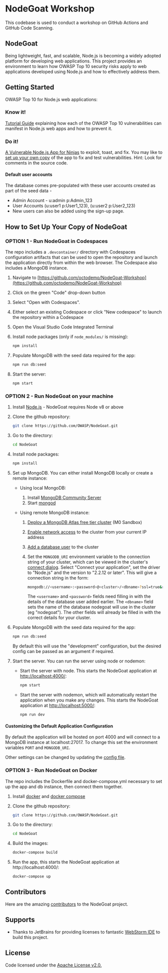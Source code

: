 # NodeGoat Workshop

This codebase is used to conduct a workshop on GitHub Actions and GitHub Code Scanning.

## NodeGoat

Being lightweight, fast, and scalable, Node.js is becoming a widely adopted platform for developing web applications. This project provides an environment to learn how OWASP Top 10 security risks apply to web applications developed using Node.js and how to effectively address them.

## Getting Started

OWASP Top 10 for Node.js web applications:

### Know it!

[Tutorial Guide](http://nodegoat.herokuapp.com/tutorial) explaining how each of the OWASP Top 10 vulnerabilities can manifest in Node.js web apps and how to prevent it.

### Do it!

[A Vulnerable Node.js App for Ninjas](http://nodegoat.herokuapp.com/) to exploit, toast, and fix. You may like to [set up your own copy](#how-to-set-up-your-copy-of-nodegoat) of the app to fix and test vulnerabilities. Hint: Look for comments in the source code.

#### Default user accounts

The database comes pre-populated with these user accounts created as part of the seed data -

- Admin Account - u:admin p:Admin_123
- User Accounts (u:user1 p:User1_123), (u:user2 p:User2_123)
- New users can also be added using the sign-up page.

## How to Set Up Your Copy of NodeGoat

### OPTION 1 - Run NodeGoat in Codespaces

The repo includes a `.devcontainer/` directory with Codespaces configuration artifacts that can be used to open the repository and launch the application directly from within the web browser. The Codespace also includes a MongoDB instance.

1. Navigate to [https://github.com/octodemo/NodeGoat-Workshop](https://github.com/octodemo/NodeGoat-Workshop)

2. Click on the green "Code" drop-down button

3. Select "Open with Codespaces".

4. Either select an existing Codespace or click "New codespace" to launch the repository within a Codespace

5. Open the Visual Studio Code Integrated Terminal

6. Install node packages (only if `node_modules/` is missing):

   ```sh
   npm install
   ```

7. Populate MongoDB with the seed data required for the app:

   ```sh
   npm run db:seed
   ```

8. Start the server:

   ```sh
   npm start
   ```

### OPTION 2 - Run NodeGoat on your machine

1. Install [Node.js](http://nodejs.org/) - NodeGoat requires Node v8 or above

2. Clone the github repository:

   ```sh
   git clone https://github.com/OWASP/NodeGoat.git
   ```

3. Go to the directory:

   ```sh
   cd NodeGoat
   ```

4. Install node packages:

   ```sh
   npm install
   ```

5. Set up MongoDB. You can either install MongoDB locally or create a remote instance:

   - Using local MongoDB:

     1. Install [MongoDB Community Server](https://docs.mongodb.com/manual/administration/install-community/)
     2. Start [mongod](http://docs.mongodb.org/manual/reference/program/mongod/#bin.mongod)

   - Using remote MongoDB instance:

     1. [Deploy a MongoDB Atlas free tier cluster](https://docs.atlas.mongodb.com/tutorial/deploy-free-tier-cluster/) (M0 Sandbox)
     2. [Enable network access](https://docs.atlas.mongodb.com/security/add-ip-address-to-list/) to the cluster from your current IP address
     3. [Add a database user](https://docs.atlas.mongodb.com/tutorial/create-mongodb-user-for-cluster/) to the cluster
     4. Set the `MONGODB_URI` environment variable to the connection string of your cluster, which can be viewed in the cluster's
        [connect dialog](https://docs.atlas.mongodb.com/tutorial/connect-to-your-cluster/#connect-to-your-atlas-cluster). Select "Connect your application",
        set the driver to "Node.js" and the version to "2.2.12 or later". This will give a connection string in the form:

        ```sh
        mongodb://<username>:<password>@<cluster>/<dbname>?ssl=true&replicaSet=<rsname>&authSource=admin&retryWrites=true&w=majority
        ```

        The `<username>` and `<password>` fields need filling in with the details of the database user added earlier. The `<dbname>` field sets the name of the
        database nodegoat will use in the cluster (eg "nodegoat"). The other fields will already be filled in with the correct details for your cluster.

6. Populate MongoDB with the seed data required for the app:

   ```sh
   npm run db:seed
   ```

   By default this will use the "development" configuration, but the desired config can be passed as an argument if required.

7. Start the server. You can run the server using node or nodemon:

   - Start the server with node. This starts the NodeGoat application at [http://localhost:4000/](http://localhost:4000/):

     ```sh
     npm start
     ```

   - Start the server with nodemon, which will automatically restart the application when you make any changes. This starts the NodeGoat application at [http://localhost:5000/](http://localhost:5000/):

     ```sh
     npm run dev
     ```

#### Customizing the Default Application Configuration

By default the application will be hosted on port 4000 and will connect to a MongoDB instance at localhost:27017. To change this set the environment variables `PORT` and `MONGODB_URI`.

Other settings can be changed by updating the [config file](https://github.com/OWASP/NodeGoat/blob/master/config/env/all.js).

### OPTION 3 - Run NodeGoat on Docker

The repo includes the Dockerfile and docker-compose.yml necessary to set up the app and db instance, then connect them together.

1. Install [docker](https://docs.docker.com/installation/) and [docker compose](https://docs.docker.com/compose/install/)

2. Clone the github repository:

   ```sh
   git clone https://github.com/OWASP/NodeGoat.git
   ```

3. Go to the directory:

   ```sh
   cd NodeGoat
   ```

4. Build the images:

   ```sh
   docker-compose build
   ```

5. Run the app, this starts the NodeGoat application at http://localhost:4000/:

   ```sh
   docker-compose up
   ```

## Contributors

Here are the amazing [contributors](https://github.com/OWASP/NodeGoat/graphs/contributors) to the NodeGoat project.

## Supports

- Thanks to JetBrains for providing licenses to fantastic [WebStorm IDE](https://www.jetbrains.com/webstorm/) to build this project.

## License

Code licensed under the [Apache License v2.0.](http://www.apache.org/licenses/LICENSE-2.0)
